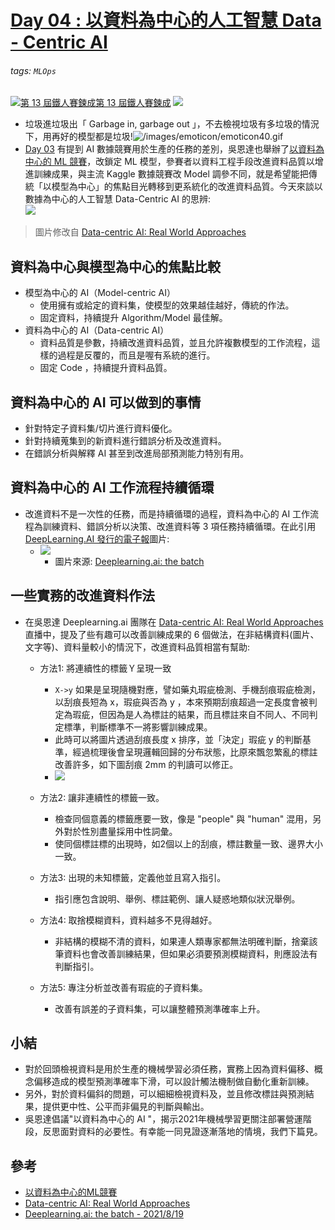 # [Day 04 : 以資料為中心的人工智慧 Data - Centric AI](https://ithelp.ithome.com.tw/articles/10259708)


###### tags: `MLOps`
[![](https://d1dwq032kyr03c.cloudfront.net/images/ironman_sticker/13/ai-and-data.png?sticker "第 13 屆鐵人賽鍊成")第 13 屆鐵人賽鍊成](https://ithelp.ithome.com.tw/users/20121130/ironman/4015)
[![](https://img.shields.io/badge/iThome%E9%90%B5%E4%BA%BA%E8%B3%BD2021-%E5%A8%81%E5%88%A9%E6%96%AF-blue)](https://ithelp.ithome.com.tw/articles/10259708)


-   垃圾進垃圾出「 Garbage in, garbage out 」，不去檢視垃圾有多垃圾的情況下，用再好的模型都是垃圾!![/images/emoticon/emoticon40.gif](https://ithelp.ithome.com.tw/images/emoticon/emoticon40.gif)
-   [Day 03](https://ithelp.ithome.com.tw/articles/10259314) 有提到 AI 數據競賽用於生產的任務的差別，吳恩達也舉辦了[以資料為中心的 ML 競賽](https://https-deeplearning-ai.github.io/data-centric-comp/)，改鎖定 ML 模型，參賽者以資料工程手段改進資料品質以增進訓練成果，與主流 Kaggle 數據競賽改 Model 調參不同，就是希望能把傳統「以模型為中心」的焦點目光轉移到更系統化的改進資料品質。今天來談以數據為中心的人工智慧 Data-Centric AI 的思辨:  
    ![](https://i.imgur.com/tjYqZlb.png)

> 圖片修改自 [Data-centric AI: Real World Approaches  
> ](https://www.youtube.com/watch?v=Yqj7Kyjznh4)

資料為中心與模型為中心的焦點比較
----------------

-   模型為中心的 AI（Model-centric AI）
    -   使用擁有或給定的資料集，使模型的效果越佳越好，傳統的作法。
    -   固定資料，持續提升 Algorithm/Model 最佳解。
-   資料為中心的 AI（Data-centric AI）
    -   資料品質是參數，持續改進資料品質，並且允許複數模型的工作流程，這樣的過程是反覆的，而且是喔有系統的進行。
    -   固定 Code ，持續提升資料品質。

資料為中心的 AI 可以做到的事情
-----------------

-   針對特定子資料集/切片進行資料優化。
-   針對持續蒐集到的新資料進行錯誤分析及改進資料。
-   在錯誤分析與解釋 AI 甚至到改進局部預測能力特別有用。

資料為中心的 AI 工作流程持續循環
------------------

-   改進資料不是一次性的任務，而是持續循環的過程，資料為中心的 AI 工作流程為訓練資料、錯誤分析以決策、改進資料等 3 項任務持續循環。在此引用 [DeepLearning.AI 發行的電子報](https://read.deeplearning.ai/the-batch/issue-105/)圖片:
    -   ![](https://i.imgur.com/mCX3Ytm.png)
        -   圖片來源: [Deeplearning.ai: the batch](https://read.deeplearning.ai/the-batch/issue-105/)

一些實務的改進資料作法
-----------

-   在吳恩達 Deeplearning.ai 團隊在 [Data-centric AI: Real World Approaches  
    ](https://www.youtube.com/watch?v=Yqj7Kyjznh4)直播中，提及了些有趣可以改善訓練成果的 6 個做法，在非結構資料(圖片、文字等)、資料量較小的情況下，改進資料品質相當有幫助:
    -   方法1: 將連續性的標籤Ｙ呈現一致
        
        -   `X->y` 如果是呈現隨機對應，譬如藥丸瑕疵檢測、手機刮痕瑕疵檢測，以刮痕長短為 x，瑕疵與否為 y ，本來預期刮痕超過一定長度會被判定為瑕疵，但因為是人為標註的結果，而且標註來自不同人、不同判定標準，判斷標準不一將影響訓練成果。
        -   此時可以將圖片透過刮痕長度 x 排序，並「決定」瑕疵 y 的判斷基準，經過梳理後會呈現邏輯回歸的分布狀態，比原來飄忽繁亂的標註改善許多，如下圖刮痕 2mm 的判讀可以修正。
        -   ![](https://i.imgur.com/KYw6HFs.png)
    -   方法2: 讓非連續性的標籤一致。
        
        -   檢查同個意義的標籤應要一致，像是 "people" 與 "human" 混用，另外對於性別盡量採用中性詞彙。
        -   使同個標註標的出現時，如2個以上的刮痕，標註數量一致、邊界大小一致。
    -   方法3: 出現的未知標籤，定義他並且寫入指引。
        
        -   指引應包含說明、舉例、標註範例、讓人疑惑地類似狀況舉例。
    -   方法4: 取捨模糊資料，資料越多不見得越好。
        
        -   非結構的模糊不清的資料，如果連人類專家都無法明確判斷，捨棄該筆資料也會改善訓練結果，但如果必須要預測模糊資料，則應設法有判斷指引。
    -   方法5: 專注分析並改善有瑕疵的子資料集。
        
        -   改善有誤差的子資料集，可以讓整體預測準確率上升。

小結
--

-   對於回頭檢視資料是用於生產的機械學習必須任務，實務上因為資料偏移、概念偏移造成的模型預測準確率下滑，可以設計觸法機制做自動化重新訓練。
-   另外，對於資料偏斜的問題，可以細細檢視資料及，並且修改標註與預測結果，提供更中性、公平而非偏見的判斷與輸出。
-   吳恩達倡議"以資料為中心的 AI "，揭示2021年機械學習更關注部署營運階段，反思面對資料的必要性。有幸能一同見證逐漸落地的情境，我們下篇見。

參考
--

-   [以資料為中心的ML競賽](https://https-deeplearning-ai.github.io/data-centric-comp/)
-   [Data-centric AI: Real World Approaches  
    ](https://www.youtube.com/watch?v=Yqj7Kyjznh4)
-   [Deeplearning.ai: the batch - 2021/8/19](https://read.deeplearning.ai/the-batch/issue-105/)
